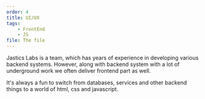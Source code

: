 ```yaml
---
order: 4
title: UI/UX
tags:
    - FrontEnd 
    - JS
file: The file
---
```


Jastics Labs is a team, which has years of experience in developing various backend systems. However, along with backend system with a lot of underground work we often deliver frontend part as well.

It's always a fun to switch from databases, services and other backend things to a world of html, css and javascript.